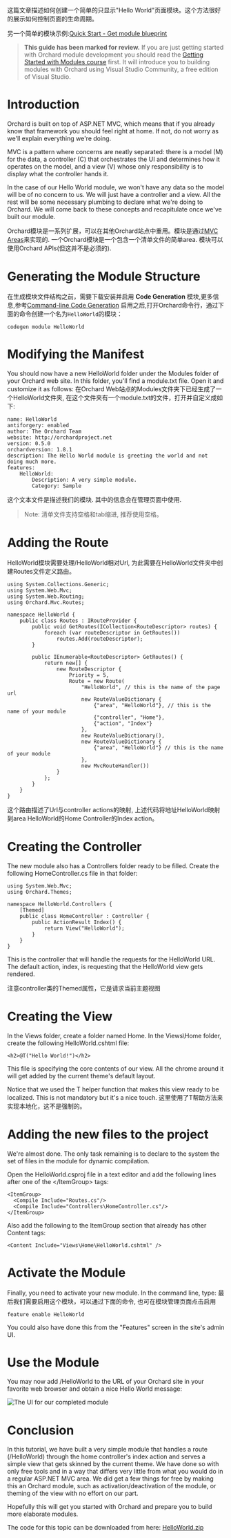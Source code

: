 这篇文章描述如何创建一个简单的只显示"Hello World"页面模块。这个方法很好的展示如何控制页面的生命周期。

另一个简单的模块示例:[Quick Start - Get module blueprint](http://orchardjumpstart.codeplex.com/)
> **This guide has been marked for review.** If you are just getting started with Orchard module development you should read the [Getting Started with Modules course](Getting-Started-with-Modules) first. It will introduce you to building modules with Orchard using Visual Studio Community, a free edition of Visual Studio. 

# Introduction

Orchard is built on top of ASP.NET MVC, which means that if you already know that framework you should feel right at home. If not, do not worry as we'll explain everything we're doing.

MVC is a pattern where concerns are neatly separated: there is a model (M) for the data, a controller (C) that orchestrates the UI and determines how it operates on the model, and a view (V) whose only responsibility is to display what the controller hands it.

In the case of our Hello World module, we won't have any data so the model will be of no concern to us. We will just have a controller and a view. All the rest will be some necessary plumbing to declare what we're doing to Orchard. We will come back to these concepts and recapitulate once we've built our module.


Orchard模块是一系列扩展，可以在其他Orchard站点中重用。模块是通过[MVC Areas](https://docs.asp.net/en/latest/mvc/controllers/areas.html)来实现的.
一个Orchard模块是一个包含一个清单文件的简单area. 模块可以使用Orchard APIs(但这并不是必须的).


# Generating the Module Structure

在生成模块文件结构之前，需要下载安装并启用 **Code Generation** 模块,更多信息,参考[Command-line Code Generation](Command-line-scaffolding)
启用之后,打开Orchard命令行，通过下面的命令创建一个名为`HelloWorld`的模块：

    
    codegen module HelloWorld


# Modifying the Manifest

You should now have a new HelloWorld folder under the Modules folder of your Orchard web site. In this folder, you'll find a module.txt file. Open it and customize it as follows:
在Orchard Web站点的Modules文件夹下已经生成了一个HelloWorld文件夹, 在这个文件夹有一个module.txt的文件，打开并自定义成如下:

    
    name: HelloWorld
    antiforgery: enabled
    author: The Orchard Team
    website: http://orchardproject.net
    version: 0.5.0
    orchardversion: 1.8.1
    description: The Hello World module is greeting the world and not doing much more. 
    features:
        HelloWorld:
            Description: A very simple module.
            Category: Sample


这个文本文件是描述我们的模块. 其中的信息会在管理页面中使用.

> Note: 清单文件支持空格和tab缩进, 推荐使用空格。

# Adding the Route

HelloWorld模块需要处理/HelloWorld相对Url, 为此需要在HelloWorld文件夹中创建Routes文件定义路由。
    
    using System.Collections.Generic;
    using System.Web.Mvc;
    using System.Web.Routing;
    using Orchard.Mvc.Routes;
    
    namespace HelloWorld {
        public class Routes : IRouteProvider {
            public void GetRoutes(ICollection<RouteDescriptor> routes) {
                foreach (var routeDescriptor in GetRoutes())
                    routes.Add(routeDescriptor);
            }
    
            public IEnumerable<RouteDescriptor> GetRoutes() {
                return new[] {
                    new RouteDescriptor {
                        Priority = 5,
                        Route = new Route(
                            "HelloWorld", // this is the name of the page url
                            new RouteValueDictionary {
                                {"area", "HelloWorld"}, // this is the name of your module
                                {"controller", "Home"},
                                {"action", "Index"}
                            },
                            new RouteValueDictionary(),
                            new RouteValueDictionary {
                                {"area", "HelloWorld"} // this is the name of your module
                            },
                            new MvcRouteHandler())
                    }
                };
            }
        }
    }


这个路由描述了Url与controller actions的映射, 上述代码将地址HelloWorld映射到area HelloWorld的Home Controller的Index action。

# Creating the Controller

The new module also has a Controllers folder ready to be filled. Create the following HomeController.cs file in that folder:

    
    using System.Web.Mvc;
    using Orchard.Themes;
    
    namespace HelloWorld.Controllers {
        [Themed]
        public class HomeController : Controller {
            public ActionResult Index() {
                return View("HelloWorld");
            }
        }
    }


This is the controller that will handle the requests for the HelloWorld URL. The default action, index, is requesting that the HelloWorld view gets rendered.

注意controller类的Themed属性，它是请求当前主题视图

# Creating the View

In the Views folder, create a folder named Home. In the Views\Home folder, create the following HelloWorld.cshtml file:

    
    <h2>@T("Hello World!")</h2>


This file is specifying the core contents of our view. All the chrome around it will get added by the current theme's default layout.

Notice that we used the T helper function that makes this view ready to be localized. This is not mandatory but it's a nice touch.
这里使用了T帮助方法来实现本地化，这不是强制的。

# Adding the new files to the project

We're almost done. The only task remaining is to declare to the system the set of files in the module for dynamic compilation.

Open the HelloWorld.csproj file in a text editor and add the following lines after one of the &lt;/ItemGroup&gt; tags:

    
    <ItemGroup>
      <Compile Include="Routes.cs"/>
      <Compile Include="Controllers\HomeController.cs"/>
    </ItemGroup>


Also add the following to the ItemGroup section that already has other Content tags:

    
    <Content Include="Views\Home\HelloWorld.cshtml" />


# Activate the Module

Finally, you need to activate your new module. In the command line, type:
最后我们需要启用这个模块，可以通过下面的命令, 也可在模块管理页面点击启用

    
    feature enable HelloWorld


You could also have done this from the "Features" screen in the site's admin UI.

# Use the Module

You may now add /HelloWorld to the URL of your Orchard site in your favorite web browser and obtain a nice Hello World message:

![The UI for our completed module](../Attachments/Building-a-hello-world-module/HelloWorld.PNG)

# Conclusion

In this tutorial, we have built a very simple module that handles a route (/HelloWorld) through the home controller's index action and serves a simple view that gets skinned by the current theme. We have done so with only free tools and in a way that differs very little from what you would do in a regular ASP.NET MVC area. We did get a few things for free by making this an Orchard module, such as activation/deactivation of the module, or theming of the view with no effort on our part.

Hopefully this will get you started with Orchard and prepare you to build more elaborate modules.

The code for this topic can be downloaded from here: [HelloWorld.zip](../Attachments/Building-a-hello-world-module/HelloWorld.zip)
